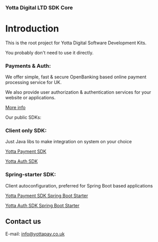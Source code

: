 ### Yotta Digital LTD SDK Core

# Introduction

This is the root project for Yotta Digital Software Development Kits.

You probably don't need to use it directly.


### Payments & Auth:
We offer simple, fast & secure OpenBanking based online payment processing service for UK.

We also provide user authorization & authentication services for your website or applications. 

[More info](https://yottapay.co.uk)

Our public SDKs:

### Client only SDK: 
Just Java libs to make integration on system on your choice

[Yotta Payment SDK](https://github.com/yottapayment/sdk-payment)

[Yotta Auth SDK](https://github.com/yottapayment/sdk-auth)


### Spring-starter SDK:
Client autoconfiguration, preferred for Spring Boot based applications

[Yotta Payment SDK Spring Boot Starter](https://github.com/yottapayment/sdk-payment-spring-boot-starter)

[Yotta Auth SDK Spring Boot Starter](https://github.com/yottapayment/sdk-payment-spring-boot-starter)


## Contact us

E-mail: [info@yottapay.co.uk](mailto:info@yottapay.co.uk)
